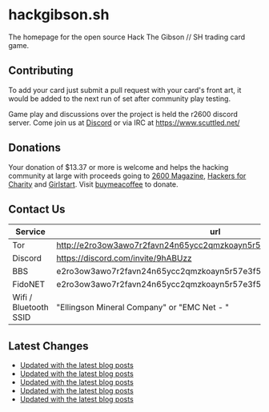 # hackgibson.sh
The homepage for the open source Hack The Gibson // SH trading card game.


## Contributing

To add your card just submit a pull request with your card's front art, it would be added to the next run of set after community play testing.

Game play and discussions over the project is held the r2600 discord server. Come join us at [Discord](https://discord.com/invite/9hABUzz) or via IRC at https://www.scuttled.net/


## Donations

Your donation of $13.37 or more is welcome and helps the hacking community at large with proceeds going to [2600 Magazine](https://2600.com/), [Hackers for Charity](https://hackersforcharity.org) and [Girlstart](https://girlstart.org).  Visit [buymeacoffee](https://www.buymeacoffee.com/hackgibson.sh) to donate.


## Contact Us

Service | url
-|-
Tor | http://e2ro3ow3awo7r2favn24n65ycc2qmzkoayn5r57e3f56nvjwdcgg32ad.onion
Discord | https://discord.com/invite/9hABUzz
BBS | e2ro3ow3awo7r2favn24n65ycc2qmzkoayn5r57e3f56nvjwdcgg32ad.onion:23
FidoNET | e2ro3ow3awo7r2favn24n65ycc2qmzkoayn5r57e3f56nvjwdcgg32ad.onion:24554
Wifi / Bluetooth SSID | "Ellingson Mineral Company" or "EMC Net - <fidonet address>"

## Latest Changes
<!-- BLOG-POST-LIST:START -->
- [Updated with the latest blog posts](https://github.com/DFW2600/hackgibson.sh/commit/e85b7c9eb4069d19ac37588130385bea489d4b92)
- [Updated with the latest blog posts](https://github.com/DFW2600/hackgibson.sh/commit/215f32357c05e79b3b92feea6aeb38d41d77f6c1)
- [Updated with the latest blog posts](https://github.com/DFW2600/hackgibson.sh/commit/c00ddeb6bdd24e7bf50ab217e72415ba3090a9e6)
- [Updated with the latest blog posts](https://github.com/DFW2600/hackgibson.sh/commit/dc22a96143b17ecd4e35085a8564397e98fce90a)
- [Updated with the latest blog posts](https://github.com/DFW2600/hackgibson.sh/commit/590a6f94af5959d8a5a04bfa5fac61c6cc367723)
<!-- BLOG-POST-LIST:END -->
